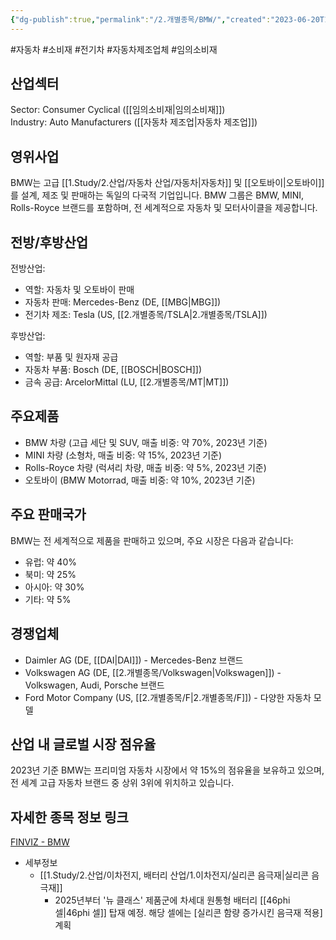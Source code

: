```yaml
---
{"dg-publish":true,"permalink":"/2.개별종목/BMW/","created":"2023-06-20T14:09:13.900+09:00","updated":"2025-06-03T20:05:58.030+09:00"}
---
```


#자동차 #소비재 #전기차 #자동차제조업체  #임의소비재 


## 산업섹터

Sector: Consumer Cyclical ([[임의소비재\|임의소비재]])  
Industry: Auto Manufacturers ([[자동차 제조업\|자동차 제조업]])

## 영위사업

BMW는 고급 [[1.Study/2.산업/자동차 산업/자동차\|자동차]] 및 [[오토바이\|오토바이]]를 설계, 제조 및 판매하는 독일의 다국적 기업입니다. BMW 그룹은 BMW, MINI, Rolls-Royce 브랜드를 포함하며, 전 세계적으로 자동차 및 모터사이클을 제공합니다.

## 전방/후방산업

전방산업:

- 역할: 자동차 및 오토바이 판매
- 자동차 판매: Mercedes-Benz (DE, [[MBG\|MBG]])
- 전기차 제조: Tesla (US, [[2.개별종목/TSLA\|2.개별종목/TSLA]])

후방산업:

- 역할: 부품 및 원자재 공급
- 자동차 부품: Bosch (DE, [[BOSCH\|BOSCH]])
- 금속 공급: ArcelorMittal (LU, [[2.개별종목/MT\|MT]])

## 주요제품

- BMW 차량 (고급 세단 및 SUV, 매출 비중: 약 70%, 2023년 기준)
- MINI 차량 (소형차, 매출 비중: 약 15%, 2023년 기준)
- Rolls-Royce 차량 (럭셔리 차량, 매출 비중: 약 5%, 2023년 기준)
- 오토바이 (BMW Motorrad, 매출 비중: 약 10%, 2023년 기준)

## 주요 판매국가

BMW는 전 세계적으로 제품을 판매하고 있으며, 주요 시장은 다음과 같습니다:

- 유럽: 약 40%
- 북미: 약 25%
- 아시아: 약 30%
- 기타: 약 5%

## 경쟁업체

- Daimler AG (DE, [[DAI\|DAI]]) - Mercedes-Benz 브랜드
- Volkswagen AG (DE, [[2.개별종목/Volkswagen\|Volkswagen]]) - Volkswagen, Audi, Porsche 브랜드
- Ford Motor Company (US, [[2.개별종목/F\|2.개별종목/F]]) - 다양한 자동차 모델

## 산업 내 글로벌 시장 점유율

2023년 기준 BMW는 프리미엄 자동차 시장에서 약 15%의 점유율을 보유하고 있으며, 전 세계 고급 자동차 브랜드 중 상위 3위에 위치하고 있습니다.

## 자세한 종목 정보 링크

[FINVIZ - BMW](https://www.marketscreener.com/quote/stock/BAYERISCHE-MOTOREN-WERKE-AG-436103/)


- 세부정보
	- [[1.Study/2.산업/이차전지, 배터리 산업/1.이차전지/실리콘 음극재\|실리콘 음극재]]
		- 2025년부터 '뉴 클래스' 제품군에 차세대 원통형 배터리 [[46phi 셀\|46phi 셀]] 탑재 예정. 해당 셀에는 [실리콘 함량 증가시킨 음극재 적용] 계획 


